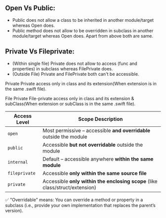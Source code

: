 ## Open Vs Public:

* Public does not allow a class to be inherited in another module/target whereas Open does.
* Public method does not allow to be overridden in subclass in another module/target whereas Open does.
Apart from above both are same.

## Private Vs Fileprivate:
* (Within single file) Private does not allow to access (func and properties) in subclass whereas FilePrivate does.
* (Outside File) Private and FilePrivate both can't be accessible.

Private
Private access only in class and its extension(When extension is in the same .swift file).

File Private
File-private access only in class and its extension & subClass(When extension or subClass is in the same .swift file).


| Access Level  | Scope Description                                                            |
| ------------- | ---------------------------------------------------------------------------- |
| `open`        | Most permissive – accessible **and overridable** outside the module          |
| `public`      | Accessible **but not overridable** outside the module                        |
| `internal`    | Default – accessible anywhere **within the same module**                     |
| `fileprivate` | Accessible **only within the same source file**                              |
| `private`     | Accessible **only within the enclosing scope** (like class/struct/extension) |

✅ "Overridable" means:
You can override a method or property in a subclass (i.e., provide your own implementation that replaces the parent’s version).
